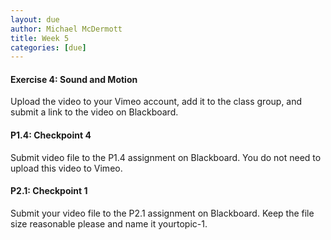 ```yaml
---
layout: due
author: Michael McDermott
title: Week 5
categories: [due]
---
```

#### Exercise 4: Sound and Motion
Upload the video to your Vimeo account, add it to the class group, and submit a link to the video on Blackboard.

#### P1.4: Checkpoint 4
Submit video file to the P1.4 assignment on Blackboard. You do not need to upload this video to Vimeo.

#### P2.1: Checkpoint 1
Submit your video file to the P2.1 assignment on Blackboard. Keep the file size reasonable please and name it yourtopic-1.
